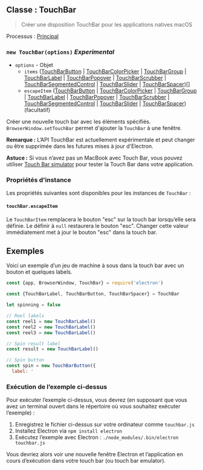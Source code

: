 ## Classe : TouchBar

> Créer une disposition TouchBar pour les applications natives macOS

Processus : [Principal](../tutorial/quick-start.md#main-process)

### `new TouchBar(options)` *Experimental*

* `options` - Objet 
  * `items` ([TouchBarButton](touch-bar-button.md) | [TouchBarColorPicker](touch-bar-color-picker.md) | [TouchBarGroup](touch-bar-group.md) | [TouchBarLabel](touch-bar-label.md) | [TouchBarPopover](touch-bar-popover.md) | [TouchBarScrubber](touch-bar-scrubber.md) | [TouchBarSegmentedControl](touch-bar-segmented-control.md) | [TouchBarSlider](touch-bar-slider.md) | [TouchBarSpacer](touch-bar-spacer.md))[]
  * `escapeItem` ([TouchBarButton](touch-bar-button.md) | [TouchBarColorPicker](touch-bar-color-picker.md) | [TouchBarGroup](touch-bar-group.md) | [TouchBarLabel](touch-bar-label.md) | [TouchBarPopover](touch-bar-popover.md) | [TouchBarScrubber](touch-bar-scrubber.md) | [TouchBarSegmentedControl](touch-bar-segmented-control.md) | [TouchBarSlider](touch-bar-slider.md) | [TouchBarSpacer](touch-bar-spacer.md)) (facultatif)

Créer une nouvelle touch bar avec les éléments spécifiés. `BrowserWindow.setTouchBar` permet d'ajouter la `TouchBar` à une fenêtre.

**Remarque :** L’API TouchBar est actuellement expérimentale et peut changer ou être supprimée dans les futures mises à jour d'Electron.

**Astuce :** Si vous n’avez pas un MacBook avec Touch Bar, vous pouvez utiliser [Touch Bar simulator](https://github.com/sindresorhus/touch-bar-simulator) pour tester la Touch Bar dans votre application.

### Propriétés d'instance

Les propriétés suivantes sont disponibles pour les instances de `TouchBar` :

#### `touchBar.escapeItem`

Le `TouchBarItem` remplacera le bouton "esc" sur la touch bar lorsqu’elle sera définie. Le définir à `null` restaurera le bouton "esc". Changer cette valeur immédiatement met à jour le bouton "esc" dans la touch bar.

## Exemples

Voici un exemple d’un jeu de machine à sous dans la touch bar avec un bouton et quelques labels.

```javascript
const {app, BrowserWindow, TouchBar} = require('electron')

const {TouchBarLabel, TouchBarButton, TouchBarSpacer} = TouchBar

let spinning = false

// Reel labels
const reel1 = new TouchBarLabel()
const reel2 = new TouchBarLabel()
const reel3 = new TouchBarLabel()

// Spin result label
const result = new TouchBarLabel()

// Spin button
const spin = new TouchBarButton({
  label: '
```

### Exécution de l’exemple ci-dessus

Pour exécuter l’exemple ci-dessus, vous devrez (en supposant que vous avez un terminal ouvert dans le répertoire où vous souhaitez exécuter l’exemple) :

1. Enregistrez le fichier ci-dessus sur votre ordinateur comme `touchbar.js`
2. Installez Electron via `npm install electron`
3. Exécutez l’exemple avec Electron : `./node_modules/.bin/electron touchbar.js`

Vous devriez alors voir une nouvelle fenêtre Electron et l’application en cours d’exécution dans votre touch bar (ou touch bar emulator).